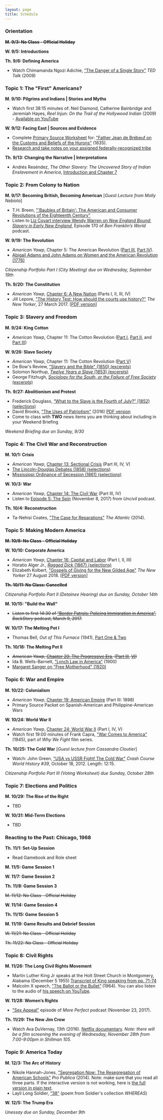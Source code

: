 ```yaml
---
layout: page
title: Schedule
---
```


### Orientation

~~**M. 9/3: No Class - Official Holiday**~~

**W. 9/5: Introductions**

**Th. 9/6: Defining America**
- Watch Chimamanda Ngozi Adichie, [“The Danger of a Single Story”](https://www.ted.com/talks/chimamanda_adichie_the_danger_of_a_single_story) *TED Talk* (2009) 

### Topic 1: The "First" Americans?

**M. 9/10: Pilgrims and Indians | Stories and Myths**
- Watch first 38:15 minutes of: Neil Diamond, Catherine Bainbridge and Jeremiah Hayes, *Reel Injun: On the Trail of the Hollywood Indian* (2009) - [Available on YouTube](https://www.youtube.com/watch?v=YNZBpn9asng)

**W. 9/12: Facing East | Sources and Evidence**
- Complete [Primary Source Worksheet]({{site.baseurl}}/downloads/primary-source-worksheet-basic.pdf) for: ["Father Jean de Brébeuf on the Customs and Beliefs of the Hurons"](https://www.dropbox.com/s/fds82wgs49xqk7k/DeBrebeuf_CustomsAndBeliefsOfTheHurons_1635.pdf?dl=0) (1635). 
- [Research and take notes on your assigned federally-recognized tribe]({{site.baseurl}}/downloads/federally-recognized-tribe-research.pdf)

**Th. 9/13: Changing the Narrative | Interpretations**
- Andrés Reséndez, *The Other Slavery: The Uncovered Story of Indian Enslavement in America*, [Introduction and Chapter 7](https://www.dropbox.com/s/yk2xalxr1ry0tty/Resendez_TheOtherSlavery_Intro_Ch7.pdf?dl=0)

### Topic 2: From Colony to Nation

**M. 9/17: Becoming British, Becoming American** [*Guest Lecture from Molly Nebiolo*]
- T.H. Breen, ["'Baubles of Britain': The American and Consumer Revolutions of the Eighteenth Century"](https://www.dropbox.com/s/3of4ae2w0k90bpe/Breen_BaublesOfBritain.pdf?dl=0)
- Listen to [Liz Covart interview Wendy Warren on *New England Bound: Slavery in Early New England*](https://www.benfranklinsworld.com/episode-170-wendy-warren-new-england-bound-slavery-early-new-england/), Episode 170 of *Ben Franklin’s World* podcast.

**W. 9/19: The Revolution**
- *American Yawp*, 	Chapter 5: The American Revolution ([Part III](http://www.americanyawp.com/text/05-the-american-revolution/#III_The_Causes_of_the_American_Revolution), [Part IV](http://www.americanyawp.com/text/05-the-american-revolution/#IV_Independence)).
- [Abigail Adams and John Adams on Women and the American Revolution (1776)](https://www.dropbox.com/s/nkvnu4aw7khvkw9/AbigailAndJohnAdams_1776.pdf?dl=0)

*Citizenship Portfolio Part I (City Meeting) due on Wednesday, September 19th*

**Th. 9/20: The Constitution**
- *American Yawp*, [Chapter 6: A New Nation](http://www.americanyawp.com/text/06-a-new-nation/) (Parts I, II, III, IV)
- Jill Lepore, ["The History Test: How should the courts use history?"](https://www.newyorker.com/magazine/2017/03/27/weaponizing-the-past) *The New Yorker*, 27 March 2017. [[PDF version](https://www.dropbox.com/s/rzzwjuitlcr85le/Lepore_The%20History%20Test%20%7C%20The%20New%20Yorker.pdf?dl=0)]

### Topic 3: Slavery and Freedom

**M. 9/24: King Cotton**
- *American Yawp*, Chapter 11: The Cotton Revolution ([Part I](http://www.americanyawp.com/text/11-the-cotton-revolution/#I_Introduction), [Part II](http://www.americanyawp.com/text/11-the-cotton-revolution/#IIThe_Importance_of_Cotton), and [Part III](http://www.americanyawp.com/text/11-the-cotton-revolution/#III_Cotton_and_Slavery))

**W. 9/26: Slave Society**
- *American Yawp*, Chapter 11: The Cotton Revolution ([Part V](http://www.americanyawp.com/text/11-the-cotton-revolution/#VSouthern_Cultures))
- De Bow's Review, ["Slavery and the Bible" (1850) (excerpts)](https://www.dropbox.com/s/fjpbaj6ci7w85ts/SlaveryAndTheBible_1850.pdf?dl=0)
- Solomon Northup, [*Twelve Years a Slave* (1853) (excerpts)](https://www.dropbox.com/s/7ruqc5sb1q3o5qz/SolomonNorthup_1853.pdf?dl=0)
- George Fitzhugh, [*Sociology for the South, or the Failure of Free Society* (excerpts)](http://www.americanyawp.com/reader/the-cotton-revolution/george-fitzhugh-argues-that-slavery-is-better-than-liberty-and-equality-1854/)

**Th. 9/27: Abolitionism and Protest**
- Frederick Douglass, [“What to the Slave is the Fourth of July?” (1852) (selections)](https://www.dropbox.com/s/dv5tiauwxif9o32/Douglass_WhatToTheSlaveIsTheFourthOfJuly_Excerpts.pdf?dl=0)
- David Brooks, ["The Uses of Patriotism"](https://www.nytimes.com/2016/09/16/opinion/the-uses-of-patriotism.html) (2016) [PDF version](https://www.dropbox.com/s/cvfheekctutdbcc/Brooks_The%20Uses%20of%20Patriotism.pdf?dl=0)
- Come to class with **TWO** news items you are thinking about including in your Weekend Briefing

*Weekend Briefing due on Sunday, 9/30*

### Topic 4: The Civil War and Reconstruction

**M. 10/1: Crisis**
- *American Yawp*, [Chapter 13: Sectional Crisis](http://www.americanyawp.com/text/13-the-sectional-crisis) (Part III, IV, V)
- [The Lincoln-Douglas Debates (1858) (selections)](https://www.dropbox.com/s/mlx9h2lw2o96uef/LincolnDouglassDebates_1858.pdf?dl=0)
- [Mississippi Ordinance of Secession (1861) (selections)](https://www.dropbox.com/s/lgmv9f4uxnp4vcl/MississippiOrdinanceOfSecession_1861.pdf?dl=0)

**W. 10/3: War**
- *American Yawp*, [Chapter 14: The Civil War](http://www.americanyawp.com/text/14-the-civil-war) (Part III, IV)
- Listen to [Episode 5: The Spin](http://www.gimletmedia.com/uncivil/the-spin#episode-player) (November 8, 2017) from *Uncivil* podcast.

**Th. 10/4: Reconstruction**
- Ta-Nehisi Coates, ["The Case for Reparations"](http://www.theatlantic.com/magazine/archive/2014/06/the-case-for-reparations/361631/) *The Atlantic* (2014).

### Topic 5: Making Modern America

~~**M. 10/8:  No Class - Official Holiday**~~

**W. 10/10: Corporate America**
- *American Yawp*, [Chapter 16: Capital and Labor](http://www.americanyawp.com/text/16-capital-and-labor) (Part I, II, III)
- Horatio Alger Jr., [*Ragged Dick* (1867) (selections)](https://www.dropbox.com/s/bg1j5vr713u6rci/Alger_RaggedDick_Excerpts.pdf?dl=0)
- Elizabeth Kolbert, ["Gospels of Giving for the New Gilded Age"](https://www.newyorker.com/magazine/2018/08/27/gospels-of-giving-for-the-new-gilded-age) *The New Yorker* 27 August 2018. [[PDF version](https://www.dropbox.com/s/r3mqdvzcgj456wq/Kolbert_Gospels%20of%20Giving%20for%20the%20New%20Gilded%20Age%20%7C%20The%20New%20Yorker.pdf?dl=0)]

~~**Th. 10/11: No Class: Cancelled**~~

*Citizenship Portfolio Part II (Detainee Hearing) due on Sunday, October 14th*

**M. 10/15: "Build the Wall"**
- ~~Listen to first 14:30 of [“Border Patrols: Policing Immigration in America”](http://backstoryradio.org/shows/border-patrols), *BackStory* podcast, March 9, 2017.~~

**W. 10/17: The Melting Pot I**
- Thomas Bell, *Out of This Furnace* (1941), [Part One & Two](https://www.dropbox.com/s/17civ56sdcifrv5/Bell_OutOfThisFurnace_Part1_Part2.pdf?dl=0)

**Th. 10/18: The Melting Pot II**
- ~~*American Yawp*, [Chapter 20: The Progressive Era](http://www.americanyawp.com/text/20-the-progressive-era/), ([Part III](http://www.americanyawp.com/text/20-the-progressive-era/#III_Womens_Movements), [VI](http://www.americanyawp.com/text/20-the-progressive-era/#VI_Jim_Crow_and_African_American_Life))~~
- Ida B. Wells-Barnett, ["Lynch Law in America"](http://etc.usf.edu/lit2go/pdf/passage/4375/civil-rights-and-conflict-in-the-united-states-selected-speeches-003-speech-on-lynch-law-in-america-given-by-ida-b-wells-in-chicago-illinois-january-1900.pdf) (1900) 
- [Margaret Sanger on "Free Motherhood" (1920)](https://www.dropbox.com/s/vebb8i97ttepedc/Sanger_FreeMotherhood.pdf?dl=0)

### Topic 6: War and Empire

**M. 10/22: Colonialism**
- *American Yawp*, [Chapter 19: American Empire](http://www.americanyawp.com/text/19-american-empire) (Part III: 1898)
- Primary Source Packet on Spanish-American and Philippine-American Wars

**W. 10/24: World War II**
- *American Yawp*, [Chapter 24: World War II](http://www.americanyawp.com/text/24-world-war-ii/) (Part I, IV, V)
- Watch first 19:00 minutes of Frank Capra, ["War Comes to America"](https://northeastern.userservices.exlibrisgroup.com/view/action/uresolver.do;jsessionid=6505B0C4CE9C004747604E650CE651A0.app03.na03.prod.alma.dc04.hosted.exlibrisgroup.com:1801?operation=resolveService&package_service_id=8793472070001401&institutionId=1401&customerId=1390) (1945), part of *Why We Fight* film series. 

**Th. 10/25: The Cold War** [*Guest lecture from Cassandra Cloutier*]
- Watch: John Green, ["USA vs USSR Fight! The Cold War"](https://www.youtube.com/watch?v=y9HjvHZfCUI) *Crash Course World History #39*, October 18, 2012. Length: 12:15.

*Citizenship Portfolio Part III (Voting Worksheet) due Sunday, October 28th*

### Topic 7: Elections and Politics

**M. 10/29: The Rise of the Right**
- TBD

**W. 10/31: Mid-Term Elections**
- TBD

### Reacting to the Past: Chicago, 1968

**Th. 11/1: Set-Up Session**
- Read Gamebook and Role sheet

**M. 11/5: Game Session 1**

**W. 11/7: Game Session 2**

**Th. 11/8: Game Session 3**

~~M. 11/12: No Class - Official Holiday~~

**W. 11/14: Game Session 4**

**Th. 11/15: Game Session 5**

**M. 11/19: Game Results and Debrief Session**

~~W. 11/21: No Class - Official Holiday~~

~~Th. 11/22: No Class - Official Holiday~~ 

### Topic 8: Civil Rights

**M. 11/26: The Long Civil Rights Movement**
- Martin Luther King Jr speaks at the Holt Street Church in Montgomery, Alabama (December 5 1955) [Transcript of King speaking from pp. 71-74](http://okra.stanford.edu/transcription/document_images/Vol03Scans/71_5-Dec-1955_MIA%20Mass%20Meeting.pdf)
- Malcolm X speech, ["The Ballot or the Bullet”](http://www.blacklivesmattersyllabus.com/wp-content/uploads/2015/11/Malcolm-X-The-Ballot-or-the-Bullet.pdf) (1964). You can also listen to the audio of [his speech on YouTube](https://youtu.be/7oVW3HfzXkg).

**W. 11/28: Women’s Rights**
- ["Sex Appeal"](https://www.wnycstudios.org/story/sex-appeal/) episode of *More Perfect* podcast (November 23, 2017).

**Th. 11/29: The New Jim Crow**
- Watch Ava DuVernay, *13th* (2016). [Netflix documentary](https://www.netflix.com/watch/80091741). *Note: there will be a film screening the evening of Wednesday, November 28th from 7:00-9:00pm in Shillman 105.*

### Topic 9: America Today

**M. 12/3: The Arc of History**
- Nikole Hannah-Jones, ["Segregation Now: The Resegregation of American Schools"](https://www.propublica.org/article/segregation-now-the-resegregation-of-americas-schools) *Pro Publica* (2014). Note: make sure that you read all three parts. If the interactive version is not working, here is [the full version in plain text](https://www.propublica.org/article/segregation-now-full-text).
- Layli Long Soldier, [“38"](https://onbeing.org/blog/layli-long-soldier-38/) (poem from Soldier's collection *WHEREAS*)

**W. 12/5: The Trump Era**

*Unessay due on Sunday, December 9th*